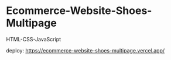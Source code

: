 # Ecommerce-Website-Shoes-Multipage
HTML-CSS-JavaScript

deploy: https://ecommerce-website-shoes-multipage.vercel.app/